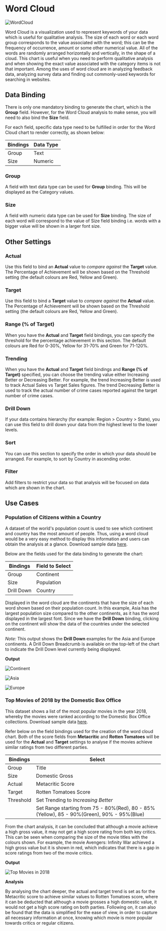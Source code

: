 # Word Cloud

![WordCloud](./images/word-cloud/wordcloud.PNG)

Word Cloud is a visualization used to represent keywords of your data which is useful for qualitative analysis. The size of each word or each word group corresponds to the value associated with the word; this can be the frequency of occurrence, amount or some other numerical value. All of the words are randomly arranged horizontally and vertically, in the shape of a cloud. This chart is useful when you need to perform qualitative analysis and when showing the exact value associated with the category items is not that important. Among the uses of word cloud are in analyzing feedback data, analyzing survey data and finding out commonly-used keywords for searching in websites.

## Data Binding

There is only one mandatory binding to generate the chart, which is the **Group** field. However, for the Word Cloud analysis to make sense, you will need to also bind the **Size** field.

For each field, specific data type need to be fulfilled in order for the Word Cloud chart to render correctly, as shown below:

|Bindings |Data Type|
|---|---|
|Group|Text|
|Size|Numeric|

### Group

A field with text data type can be used for **Group** binding. This will be displayed as the Category values.

### Size

A field with numeric data type can be used for **Size** binding. The size of each word will correspond to the value of Size field binding i.e. words with a bigger value will be shown in a larger font size.

## Other Settings

### Actual

Use this field to bind an **Actual** value to *compare against* the **Target** value. The Percentage of Achievement will be shown based on the Threshold setting (the default colours are Red, Yellow and Green).

### Target

Use this field to bind a **Target** value to *compare against* the **Actual** value. The Percentage of Achievement will be shown based on the Threshold setting (the default colours are Red, Yellow and Green).

### Range (% of Target)

When you have the **Actual** and **Target** field bindings, you can specify the threshold for the percentage achievement in this section. The default colours are Red for 0-30%, Yellow for 31-70% and Green for 71-120%.

### Trending

When you have the **Actual** and **Target** field bindings and **Range (% of Target)** specified, you can choose the trending value either Increasing Better or Decreasing Better. For example, the trend Increasing Better is used to track Actual Sales vs Target Sales figures. The trend Decreasing Better is used to track the actual number of crime cases reported against the target number of crime cases.

### Drill Down

If your data contains hierarchy (for example: Region > Country > State), you can use this field to drill down your data from the highest level to the lower levels.

### Sort

You can use this section to specify the order in which your data should be arranged. For example, to sort by Country in ascending order.

### Filter

Add filters to restrict your data so that analysis will be focused on data which are shown in the chart.

## Use Cases

### Population of Citizens within a Country
A dataset of the world's population count is used to see which continent and country has the most amount of people. Thus, using a word cloud would be a very easy method to display this information and users can obtain the analysis at a glance. Download sample data [here](./sample-data/word-cloud/population.csv).

Below are the fields used for the data binding to generate the chart:

|Bindings |Field to Select|
|---|---|
|Group|Continent|
|Size|Population|
|Drill Down|Country|

Displayed in the word cloud are the continents that have the size of each word shown based on their population count. In this example, Asia has the largest population size compared to the other continents, as it has the word displayed in the largest font. Since we have the **Drill Down** binding, clicking on the continent will show the data of the countries under the selected continent.

*Note:* This output shows the **Drill Down** examples for the Asia and Europe continents. A Drill Down Breadcrumb is available on the top-left of the chart to indicate the Drill Down level currently being displayed.

**Output**

![Continent](./images/word-cloud/output-1.PNG)

![Asia](./images/word-cloud/output-1a.PNG)

![Europe](./images/word-cloud/output-1b.PNG)

### Top Movies of 2018 by the Domestic Box Office
This dataset shows a list of the most popular movies in the year 2018, whereby the movies were ranked according to the Domestic Box Office collections. Download sample data [here](./sample-data/word-cloud/movies.xlsx).

Refer below on the field bindings used for the creation of the word cloud chart. Both of the score fields from **Metacritic** and **Rotten Tomatoes** will be used for the **Actual** and **Target** settings to analyse if the movies achieve similar ratings from two different parties.

|Bindings |Select|
|---|---|
|Group|Title|
|Size|Domestic Gross|
|Actual|Metacritic Score|
|Target|Rotten Tomatoes Score|
|Threshold|Set Trending to *Increasing Better*|
||Set Range starting from 75 - 80%(Red), 80 - 85%(Yellow), 85 - 90%(Green), 90% - 95%(Blue)|

From the chart analysis, it can be concluded that although a movie achieve a high gross value, it may not get a high score rating from both key critics. This can be seen when comparing the size of the movie titles with the colours shown. For example, the movie Avengers: Infinity War achieved a high gross value but it is shown in red, which indicates that there is a gap in score ratings from two of the movie critics.

**Output**

![Top Movies in 2018](./images/word-cloud/output-2.PNG)

**Analysis**

By analysing the chart deeper, the actual and target trend is set as for the Metacritic score to achieve similar values to Rotten Tomatoes score, where it can be deducted that although a movie grosses a high domestic value, it would not get a high score rating on both parties. Following on, it can also be found that the data is simplified for the ease of view, in order to capture all necessary information at once, knowing which movie is more popular towards critics or regular citizens.